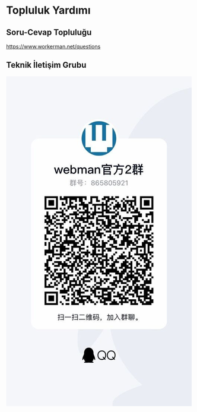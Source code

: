 # Topluluk Yardımı

## Soru-Cevap Topluluğu

https://www.workerman.net/questions

## Teknik İletişim Grubu

![](../assets/img/webman-qun-qr.jpg)
